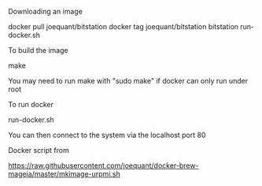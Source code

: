 Downloading an image

   docker pull joequant/bitstation
   docker tag joequant/bitstation bitstation
   run-docker.sh

To build the image

   make

You may need to run make with "sudo make" if docker can only run under root

To run docker

   run-docker.sh

You can then connect to the system via the localhost port 80


Docker script from

https://raw.githubusercontent.com/joequant/docker-brew-mageia/master/mkimage-urpmi.sh

